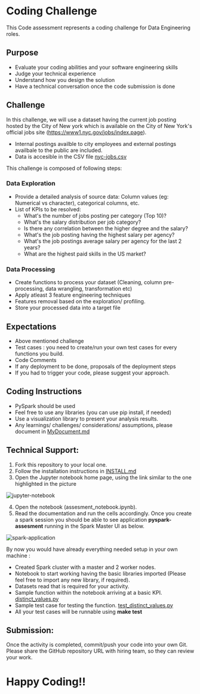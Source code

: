 # Coding Challenge

This Code assessment represents a coding challenge for Data Engineering roles.

## Purpose

- Evaluate your coding abilities and your software engineering skills
- Judge your technical experience
- Understand how you design the solution 
- Have a technical conversation once the code submission is done

## Challenge 

In this challenge, we will use a dataset having the current job posting hosted by the City of New york which is available on the City of New York's official jobs site (https://www1.nyc.gov/jobs/index.page).

- Internal postings availble to city employees and external postings availbale to the public are included. 
- Data is accesible in the CSV file [nyc-jobs.csv](https://github.com/projectforyou/project1/dataset/nyc-jobs.csv)

This challenge is composed of following steps: 

### Data Exploration

- Provide a detailed analysis of source data: Column values (eg: Numerical vs character), categorical columns, etc. 
- List of KPIs to be resolved:
  - What's the number of jobs posting per category (Top 10)? 
  - What's the salary distribution per job category? 
  - Is there any correlation between the higher degree and the salary?
  - What's the job posting having the highest salary per agency? 
  - What's the job postings average salary per agency for the last 2 years? 
  - What are the highest paid skills in the US market? 

### Data Processing
 
- Create functions to process your dataset (Cleaning, column pre-processing, data wrangling, transformation etc) 
- Apply atleast 3 feature engineering techniques 
- Features removal based on the exploration/ profiling.
- Store your processed data into a target file

## Expectations

- Above mentioned challenge
- Test cases : you need to create/run your own test cases for every functions you build.
- Code Comments 
- If any deployment to be done, proposals of the deployment steps
- If you had to trigger your code, please suggest your approach. 

## Coding Instructions

- PySpark should be used
- Feel free to use any libraries (you can use pip install, if needed)
- Use a visualization library to present your analysis results.
- Any learnings/ challenges/ considerations/ assumptions, please document in [MyDocument.md](https://github.com/projectforyou/project1/blob/main/MyDocument.md)

## Technical Support:

1. Fork this repository to your local one.
2. Follow the installation instructions in [INSTALL.md](https://github.com/projectforyou/project1/blob/main/INSTALL.md)
3. Open the Jupyter notebook home page, using the link similar to the one highlighted in the picture 

  ![jupyter-notebook](https://github.com/projectforyou/project1/blob/main/pictures/docker-compose.png)

4. Open the notebook (assesment_notebook.ipynb). 
5. Read the documentation and run the cells accordingly. Once you create a spark session you should be able to see application **pyspark-assesment** running in the Spark Master UI as below. 

  ![spark-application](https://github.com/projectforyou/project1/blob/main/pictures/spark-application.png)

By now you would have already everything needed setup in your own machine :

- Created Spark cluster with a master and 2 worker nodes.
- Notebook to start working having the basic libraries imported (Please feel free to import any new library, if required). 
- Datasets read that is required for your activity.
- Sample function within the notebook arriving at a basic KPI. [distinct_values.py](https://github.com/projectforyou/project1/src/utils/distinct_values.py)
- Sample test case for testing the function. [test_distinct_values.py](https://github.com/projectforyou/project1/src/tests/test_distinct_values.py)
- All your test cases will be runnable using **make test** 

## Submission:
 
Once the activity is completed, commit/push your code into your own Git. Please share the GitHub repository URL with hiring team, so they can review your work.

# Happy Coding!! 
